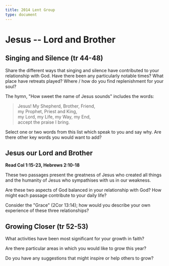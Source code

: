 ```yaml
---
title: 2014 Lent Group
type: document
---
```

# Jesus -- Lord and Brother

## Singing and Silence (tr 44-48)

Share the different ways that singing and silence have contributed to
your relationship with God. Have there been any particularly notable
times? What place have retreats played? Where / how do you find
replenishment for your soul?

The hymn, "How sweet the name of Jesus sounds" includes the words:

> Jesus! My Shepherd, Brother, Friend,\
> my Prophet, Priest and King,\
> my Lord, my Life, my Way, my End,\
> accept the praise I bring.

Select one or two words from this list which speak to you and say why.
Are there other key words you would want to add?

## Jesus our Lord and Brother

**Read Col 1:15-23, Hebrews 2:10-18**

These two passages present the greatness of Jesus who created all things
and the humanity of Jesus who sympathises with us in our weakness.

Are these two aspects of God balanced in your relationship with God? How
might each passage contribute to your daily life?

Consider the "Grace" (2Cor 13:14); how would you describe your own
experience of these three relationships?

## Growing Closer (tr 52-53)

What activities have been most significant for your growth in faith?

Are there particular areas in which you would like to grow this year?

Do you have any suggestions that might inspire or help others to grow?
